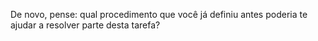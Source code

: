 De novo, pense: qual procedimento que você já definiu antes poderia te ajudar a resolver parte desta tarefa?
